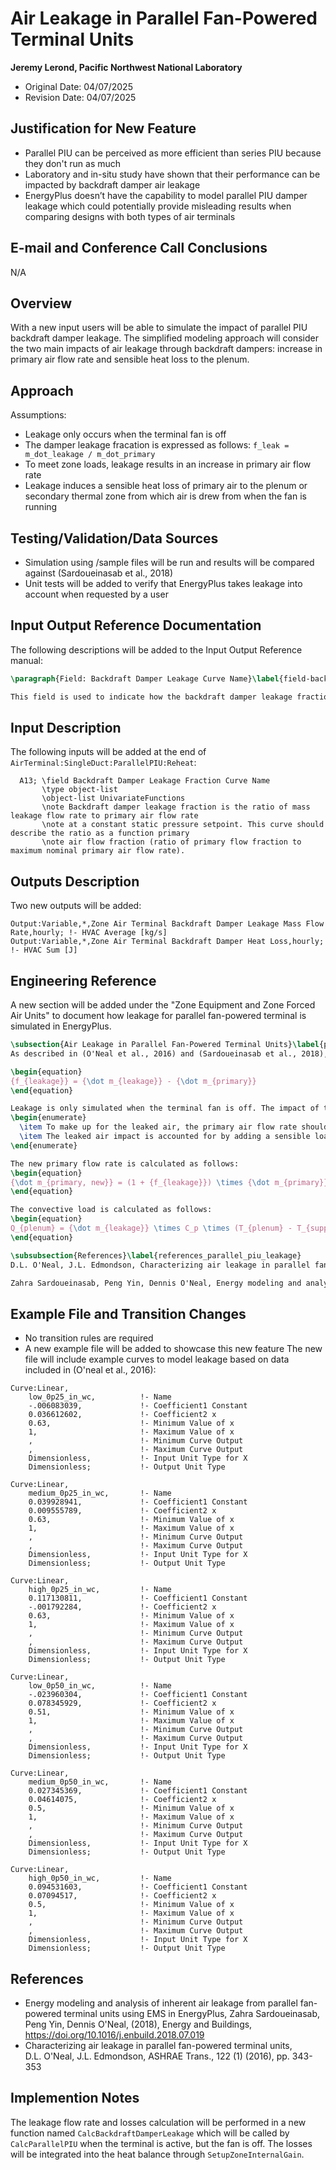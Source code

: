 Air Leakage in Parallel Fan-Powered Terminal Units
================

**Jeremy Lerond, Pacific Northwest National Laboratory**

 - Original Date: 04/07/2025
 - Revision Date: 04/07/2025
 

## Justification for New Feature ##

- Parallel PIU can be perceived as more efficient than series PIU because they don't run as much
- Laboratory and in-situ study have shown that their performance can be impacted by backdraft damper air leakage
- EnergyPlus doesn’t have the capability to model parallel PIU damper leakage which could potentially provide misleading results when comparing designs with both types of air terminals

## E-mail and  Conference Call Conclusions ##

N/A

## Overview ##

With a new input users will be able to simulate the impact of parallel PIU backdraft damper leakage. The simplified modeling approach will consider the two main impacts of air leakage through backdraft dampers: increase in primary air flow rate and sensible heat loss to the plenum.

## Approach ##

Assumptions:
- Leakage only occurs when the terminal fan is off
- The damper leakage fracation is expressed as follows: `f_leak = m_dot_leakage / m_dot_primary`
- To meet zone loads, leakage results in an increase in primary air flow rate
- Leakage induces a sensible heat loss of primary air to the plenum or secondary thermal zone from which air is drew from when the fan is running

## Testing/Validation/Data Sources ##

- Simulation using /sample files will be run and results will be compared against (Sardoueinasab et al., 2018)
- Unit tests will be added to verify that EnergyPlus takes leakage into account when requested by a user

## Input Output Reference Documentation ##

The following descriptions will be added to the Input Output Reference manual:

```latex
\paragraph{Field: Backdraft Damper Leakage Curve Name}\label{field-backdraft_damper_leakage_fraction_curve_name}

This field is used to indicate how the backdraft damper leakage fraction changes with different primary air flow fractions. The leakage fraction is defined as the ratio of leakage mass flow rate to primary air mass flow rate at a constant supply static pressure setpoint. This curve should describe the leakage fraction as a function of primary air flow fraction (ratio of primary flow fraction to maximum nominal primary air flow rate). For a static pressure setpoint of 62 Pa (0.25 in w.c) a resonable low leakage assumption could be around 3\%, a medium leakage value could be around 5\%, and relatively high leakage could be up to 12\%.
```

## Input Description ##

The following inputs will be added at the end of `AirTerminal:SingleDuct:ParallelPIU:Reheat`:

```
  A13; \field Backdraft Damper Leakage Fraction Curve Name
       \type object-list
       \object-list UnivariateFunctions
       \note Backdraft damper leakage fraction is the ratio of mass leakage flow rate to primary air flow rate
       \note at a constant static pressure setpoint. This curve should describe the ratio as a function primary
       \note air flow fraction (ratio of primary flow fraction to maximum nominal primary air flow rate).
```

## Outputs Description ##

Two new outputs will be added:
```
Output:Variable,*,Zone Air Terminal Backdraft Damper Leakage Mass Flow Rate,hourly; !- HVAC Average [kg/s]
Output:Variable,*,Zone Air Terminal Backdraft Damper Heat Loss,hourly; !- HVAC Sum [J]
```

## Engineering Reference ##

A new section will be added under the "Zone Equipment and Zone Forced Air Units" to document how leakage for parallel fan-powered terminal is simulated in EnergyPlus.

```latex
\subsection{Air Leakage in Parallel Fan-Powered Terminal Units}\label{parallel_piu_leakage}
As described in (O'Neal et al., 2016) and (Sardoueinasab et al., 2018), backdraft damper leakage in parallel fan-powered terminal units can be characterized using a leakage fraction at a constant static pressure setpoint:

\begin{equation}
{f_{leakage}} = {\dot m_{leakage}} - {\dot m_{primary}}
\end{equation}

Leakage is only simulated when the terminal fan is off. The impact of the simulated leakage is twofold:
\begin{enumerate}
  \item To make up for the leaked air, the primary air flow rate should be increased to meet the zone load
  \item The leaked air impact is accounted for by adding a sensible load to the plenum or the secondary thermal zone from which the terminal draws air from when its fan is running
\end{enumerate}

The new primary flow rate is calculated as follows:
\begin{equation}
{\dot m_{primary, new}} = (1 + {f_{leakage}}) \times {\dot m_{primary}}
\end{equation}

The convective load is calculated as follows:
\begin{equation}
Q_{plenum} = {\dot m_{leakage}} \times C_p \times (T_{plenum} - T_{supply})
\end{equation}

\subsubsection{References}\label{references_parallel_piu_leakage}
D.L. O'Neal, J.L. Edmondson, Characterizing air leakage in parallel fan-powered terminal units, ASHRAE Trans., 122 (1) (2016), pp. 343-353

Zahra Sardoueinasab, Peng Yin, Dennis O'Neal, Energy modeling and analysis of inherent air leakage from parallel fan-powered terminal units using EMS in EnergyPlus, (2018), Energy and Buildings, https://doi.org/10.1016/j.enbuild.2018.07.019 
```

## Example File and Transition Changes ##

- No transition rules are required
- A new example file will be added to showcase this new feature The new file will include example curves to model leakage based on data included in (O'neal et al., 2016):

```
Curve:Linear,
    low_0p25_in_wc,          !- Name
    -.006083039,             !- Coefficient1 Constant
    0.036612602,             !- Coefficient2 x
    0.63,                    !- Minimum Value of x
    1,                       !- Maximum Value of x
    ,                        !- Minimum Curve Output
    ,                        !- Maximum Curve Output
    Dimensionless,           !- Input Unit Type for X
    Dimensionless;           !- Output Unit Type

Curve:Linear,
    medium_0p25_in_wc,       !- Name
    0.039928941,             !- Coefficient1 Constant
    0.009555789,             !- Coefficient2 x
    0.63,                    !- Minimum Value of x
    1,                       !- Maximum Value of x
    ,                        !- Minimum Curve Output
    ,                        !- Maximum Curve Output
    Dimensionless,           !- Input Unit Type for X
    Dimensionless;           !- Output Unit Type

Curve:Linear,
    high_0p25_in_wc,         !- Name
    0.117130811,             !- Coefficient1 Constant
    -.001792284,             !- Coefficient2 x
    0.63,                    !- Minimum Value of x
    1,                       !- Maximum Value of x
    ,                        !- Minimum Curve Output
    ,                        !- Maximum Curve Output
    Dimensionless,           !- Input Unit Type for X
    Dimensionless;           !- Output Unit Type

Curve:Linear,
    low_0p50_in_wc,          !- Name
    -.023960304,             !- Coefficient1 Constant
    0.078345929,             !- Coefficient2 x
    0.51,                    !- Minimum Value of x
    1,                       !- Maximum Value of x
    ,                        !- Minimum Curve Output
    ,                        !- Maximum Curve Output
    Dimensionless,           !- Input Unit Type for X
    Dimensionless;           !- Output Unit Type

Curve:Linear,
    medium_0p50_in_wc,       !- Name
    0.027345369,             !- Coefficient1 Constant
    0.04614075,              !- Coefficient2 x
    0.5,                     !- Minimum Value of x
    1,                       !- Maximum Value of x
    ,                        !- Minimum Curve Output
    ,                        !- Maximum Curve Output
    Dimensionless,           !- Input Unit Type for X
    Dimensionless;           !- Output Unit Type

Curve:Linear,
    high_0p50_in_wc,         !- Name
    0.094531603,             !- Coefficient1 Constant
    0.07094517,              !- Coefficient2 x
    0.5,                     !- Minimum Value of x
    1,                       !- Maximum Value of x
    ,                        !- Minimum Curve Output
    ,                        !- Maximum Curve Output
    Dimensionless,           !- Input Unit Type for X
    Dimensionless;           !- Output Unit Type
```

## References ##

- Energy modeling and analysis of inherent air leakage from parallel fan-powered terminal units using EMS in EnergyPlus, Zahra Sardoueinasab, Peng Yin, Dennis O'Neal, (2018), Energy and Buildings, https://doi.org/10.1016/j.enbuild.2018.07.019 
- Characterizing air leakage in parallel fan-powered terminal units, D.L. O'Neal, J.L. Edmondson, ASHRAE Trans., 122 (1) (2016), pp. 343-353

## Implemention Notes ##

The leakage flow rate and losses calculation will be performed in a new function named `CalcBackdraftDamperLeakage` which will be called by `CalcParallelPIU` when the terminal is active, but the fan is off. The losses will be integrated into the heat balance through `SetupZoneInternalGain`.
